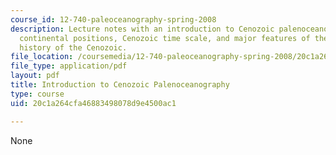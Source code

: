 ```yaml
---
course_id: 12-740-paleoceanography-spring-2008
description: Lecture notes with an introduction to Cenozoic palenoceanography, changing
  continental positions, Cenozoic time scale, and major features of the paleoclimate
  history of the Cenozoic.
file_location: /coursemedia/12-740-paleoceanography-spring-2008/20c1a264cfa46883498078d9e4500ac1_lec14.pdf
file_type: application/pdf
layout: pdf
title: Introduction to Cenozoic Palenoceanography
type: course
uid: 20c1a264cfa46883498078d9e4500ac1

---
```

None